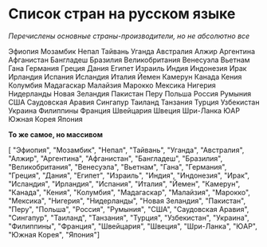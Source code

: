 Список стран на русском языке
====================
*Перечислены основные страны-производители, но не абсолютно все*

Эфиопия
Мозамбик
Непал
Тайвань
Уганда
Австралия
Алжир
Аргентина
Афганистан
Бангладеш
Бразилия
Великобритания
Венесуэла
Вьетнам
Гана
Германия
Греция
Дания
Египет
Израиль
Индия
Индонезия
Ирак
Ирландия
Испания
Исландия
Италия
Йемен
Камерун
Канада
Кения
Колумбия
Мадагаскар
Малайзия
Марокко
Мексика
Нигерия
Нидерланды
Новая Зеландия
Пакистан
Перу
Польша
Россия
Румыния
США
Саудовская Аравия
Сингапур
Таиланд
Танзания
Турция
Узбекистан
Украина
Филиппины
Франция
Швейцария
Швеция
Шри-Ланка
ЮАР
Южная Корея
Япония

**То же самое, но массивом**

[ "Эфиопия", 
"Мозамбик", 
"Непал", 
"Тайвань", 
"Уганда", 
"Австралия", 
"Алжир", 
"Аргентина", 
"Афганистан", 
"Бангладеш", 
"Бразилия", 
"Великобритания", 
"Венесуэла", 
"Вьетнам", 
"Гана", 
"Германия", 
"Греция", 
"Дания", 
"Египет", 
"Израиль", 
"Индия", 
"Индонезия", 
"Ирак",
"Исландия",
"Ирландия", 
"Испания", 
"Италия", 
"Йемен", 
"Камерун", 
"Канада", 
"Кения", 
"Колумбия", 
"Мадагаскар", 
"Малайзия", 
"Марокко", 
"Мексика", 
"Нигерия", 
"Нидерланды", 
"Новая Зеландия", 
"Пакистан", 
"Перу", 
"Польша", 
"Россия", 
"Румыния", 
"США", 
"Саудовская Аравия", 
"Сингапур", 
"Таиланд", 
"Танзания", 
"Турция", 
"Узбекистан", 
"Украина", 
"Филиппины", 
"Франция", 
"Швейцария", 
"Швеция", 
"Шри-Ланка", 
"ЮАР", 
"Южная Корея", 
"Япония"]
